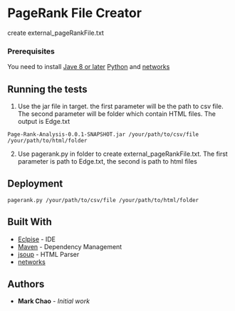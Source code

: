 # PageRank File Creator 

create external_pageRankFile.txt

### Prerequisites

You need to install [Jave 8 or later](https://java.com/zh_TW/download/) [Python](https://www.python.org/downloads/) and [networks](https://networkx.github.io/documentation/stable/install.html)

## Running the tests

1. Use the jar file in target. the first parameter will be the path to csv file. The second parameter will be folder which contain HTML files. The output is Edge.txt 

```
Page-Rank-Analysis-0.0.1-SNAPSHOT.jar /your/path/to/csv/file /your/path/to/html/folder
```

2. Use pagerank.py in folder to create external_pageRankFile.txt. The first parameter is path to Edge.txt, the second is path to html files
## Deployment

```
pagerank.py /your/path/to/csv/file /your/path/to/html/folder
```

## Built With

* [Eclpise](https://www.eclipse.org/) - IDE
* [Maven](https://maven.apache.org/) - Dependency Management
* [jsoup](https://jsoup.org/) - HTML Parser
* [networks](https://networkx.github.io/documentation/stable/install.html)

## Authors

* **Mark Chao** - *Initial work* 
